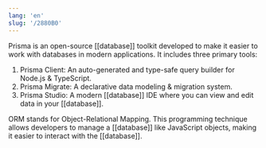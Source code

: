 ```yaml
---
lang: 'en'
slug: '/2880B0'
---
```


Prisma is an open-source [[database]] toolkit developed to make it easier to work with databases in modern applications. It includes three primary tools:

1. Prisma Client: An auto-generated and type-safe query builder for Node.js & TypeScript.
2. Prisma Migrate: A declarative data modeling & migration system.
3. Prisma Studio: A modern [[database]] IDE where you can view and edit data in your [[database]].

ORM stands for Object-Relational Mapping. This programming technique allows developers to manage a [[database]] like JavaScript objects, making it easier to interact with the [[database]].
